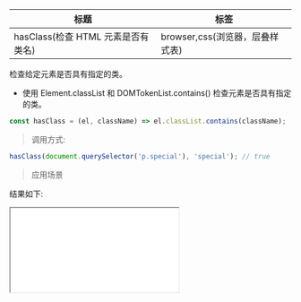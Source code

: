 | 标题                               | 标签                            |
| ---------------------------------- | ------------------------------- |
| hasClass(检查 HTML 元素是否有类名) | browser,css(浏览器，层叠样式表) |

检查给定元素是否具有指定的类。

- 使用 Element.classList 和 DOMTokenList.contains() 检查元素是否具有指定的类。

```js
const hasClass = (el, className) => el.classList.contains(className);
```

> 调用方式:

```js
hasClass(document.querySelector('p.special'), 'special'); // true
```

> 应用场景

<div class="code-editor" data-url="codes/javascript/html/hasClass.html" data-language="html"></div>

结果如下:

<iframe src="codes/javascript/html/hasClass.html"></iframe>
